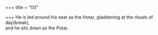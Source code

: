 +++
title = "03"

+++
He is led around his seat as the Hotar, gladdening at the rituals of  day(break),  
and he sits down as the Potar.  